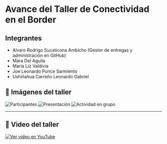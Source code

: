 # Avance del Taller de Conectividad en el Border
## Integrantes
- Alvaro Rodrigo Sucaticona Ambicho (Gestor de entregas y administración en GitHub)
- Mara Del Aguila
- Maria Liz Valdivia
- Joe Leonardo Ponce Sarmiento
- Ushiñahua Carreño Leonardo Gabriel
## 📸 Imágenes del taller

![Participantes](https://i.imgur.com/W2iFeKI.jpeg)
![Presentación](https://i.imgur.com/Ns00nSy.jpeg)
![Actividad en grupo](https://i.imgur.com/bfSYffP.jpeg)

---

## 🎥 Video del taller

[![Ver video en YouTube](https://img.youtube.com/vi/BroinKIIPE0/hqdefault.jpg)](https://youtu.be/BroinKIIPE0)
